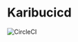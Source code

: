 # Karibucicd
![CircleCI](https://img.shields.io/circleci/build/github/Arisheila/Karibucicd/main?logo=github&style=plastic&token=60790c282ff7781d94dd992245a0ccdff48b9c6c)
